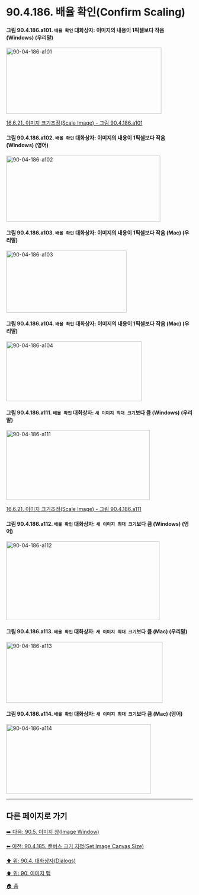 # 90.4.186. 배율 확인(Confirm Scaling)

<a id="90-04-186-a101"></a>

#### 그림 90.4.186.a101. `배율 확인` 대화상자: 이미지의 내용이 1픽셀보다 작음 (Windows) (우리말)
<img width="419" height="178" alt="90-04-186-a101" src="https://github.com/user-attachments/assets/b391114c-ab6d-4d84-b10a-a31aed5ac3d7" />

[16.6.21. 이미지 크기조정(Scale Image) - 그림 90.4.186.a101](./16-06-21-00-scale-image.md#90-04-186-a101)

<a id="90-04-186-a102"></a>

#### 그림 90.4.186.a102. `배율 확인` 대화상자: 이미지의 내용이 1픽셀보다 작음 (Windows) (영어)
<img width="416" height="178" alt="90-04-186-a102" src="https://github.com/user-attachments/assets/39de95fd-50d1-4cec-9f78-af57ec5fd0c1" />

<a id="90-04-186-a103"></a>

#### 그림 90.4.186.a103. `배율 확인` 대화상자: 이미지의 내용이 1픽셀보다 작음 (Mac) (우리말)
<img width="325" height="167" alt="90-04-186-a103" src="https://github.com/user-attachments/assets/9741e114-8728-472f-8db9-4703ab9a4f63" />

<a id="90-04-186-a104"></a>

#### 그림 90.4.186.a104. `배율 확인` 대화상자: 이미지의 내용이 1픽셀보다 작음 (Mac) (우리말)
<img width="366" height="161" alt="90-04-186-a104" src="https://github.com/user-attachments/assets/ae7552e0-879c-4c9a-9b42-866f5a7d971a" />

<a id="90-04-186-a111"></a>

#### 그림 90.4.186.a111. `배율 확인` 대화상자: `새 이미지 최대 크기`보다 큼 (Windows) (우리말)
<img width="388" height="188" alt="90-04-186-a111" src="https://github.com/user-attachments/assets/dcf35322-1951-4c67-a5e5-e3826547a1de" />

[16.6.21. 이미지 크기조정(Scale Image) - 그림 90.4.186.a111](./16-06-21-00-scale-image.md#90-04-186-a111)

<a id="90-04-186-a112"></a>

#### 그림 90.4.186.a112. `배율 확인` 대화상자: `새 이미지 최대 크기`보다 큼 (Windows) (영어)
<img width="414" height="212" alt="90-04-186-a112" src="https://github.com/user-attachments/assets/c7e38347-ad47-4723-905e-458db1d712a6" />

<a id="90-04-186-a113"></a>

#### 그림 90.4.186.a113. `배율 확인` 대화상자: `새 이미지 최대 크기`보다 큼 (Mac) (우리말)
<img width="422" height="164" alt="90-04-186-a113" src="https://github.com/user-attachments/assets/69264aba-dc59-4044-a554-6a31a6633402" />

<a id="90-04-186-a114"></a>

#### 그림 90.4.186.a114. `배율 확인` 대화상자: `새 이미지 최대 크기`보다 큼 (Mac) (영어)
<img width="391" height="187" alt="90-04-186-a114" src="https://github.com/user-attachments/assets/968f8c23-2c56-4a4d-a0a4-f34bc305ec1b" />

***

## 다른 페이지로 가기

[➡️ 다음: 90.5. 이미지 창(Image Window)](./90-05-00-image_window.md)

[⬅️ 이전: 90.4.185. 캔버스 크기 지정(Set Image Canvas Size)](./90-04-0185-set_image_canvas_size.md)

[⬆️ 위: 90.4. 대화상자(Dialogs)](./90-04-0000-dialogs.md)

[⬆️ 위: 90. 이미지 맵](./90-00-image-map.md)

[🏠 홈](./00-home.md)